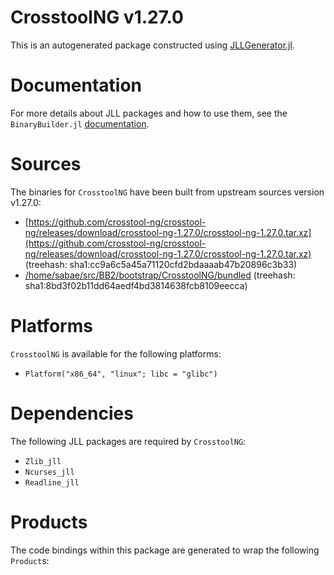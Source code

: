 # CrosstoolNG v1.27.0
This is an autogenerated package constructed using [JLLGenerator.jl](https://github.com/JuliaPackaging/BinaryBuilder2.jl/tree/main/JLLGenerator.jl).

# Documentation
For more details about JLL packages and how to use them, see the `BinaryBuilder.jl` [documentation](https://docs.binarybuilder.org/stable/jll/).

# Sources
The binaries for `CrosstoolNG` have been built from upstream sources version v1.27.0:

 - [https://github.com/crosstool-ng/crosstool-ng/releases/download/crosstool-ng-1.27.0/crosstool-ng-1.27.0.tar.xz](https://github.com/crosstool-ng/crosstool-ng/releases/download/crosstool-ng-1.27.0/crosstool-ng-1.27.0.tar.xz) (treehash: sha1:cc9a6c5a45a71120cfd2bdaaaab47b20896c3b33)
 - [/home/sabae/src/BB2/bootstrap/CrosstoolNG/bundled](/home/sabae/src/BB2/bootstrap/CrosstoolNG/bundled) (treehash: sha1:8bd3f02b11dd64aedf4bd3814638fcb8109eecca)
# Platforms

`CrosstoolNG` is available for the following platforms:

 - `Platform("x86_64", "linux"; libc = "glibc")`
# Dependencies
The following JLL packages are required by `CrosstoolNG`:

 - `Zlib_jll`
 - `Ncurses_jll`
 - `Readline_jll`
# Products

The code bindings within this package are generated to wrap the following `Product`s:
<TODO>

